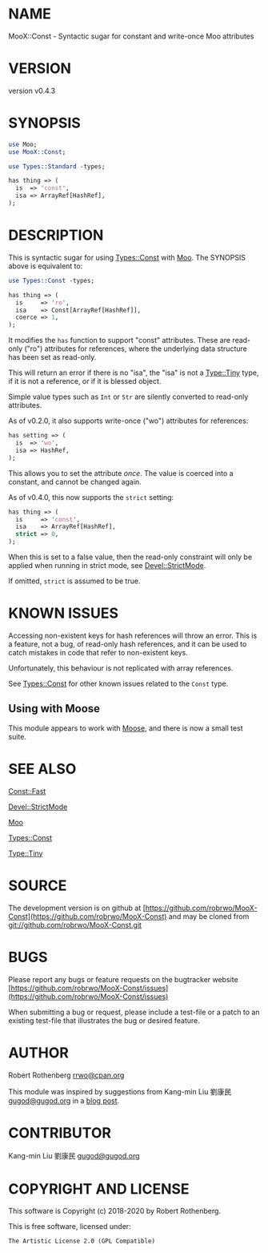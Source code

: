 # NAME

MooX::Const - Syntactic sugar for constant and write-once Moo attributes

# VERSION

version v0.4.3

# SYNOPSIS

```perl
use Moo;
use MooX::Const;

use Types::Standard -types;

has thing => (
  is  => 'const',
  isa => ArrayRef[HashRef],
);
```

# DESCRIPTION

This is syntactic sugar for using [Types::Const](https://metacpan.org/pod/Types::Const) with [Moo](https://metacpan.org/pod/Moo). The
SYNOPSIS above is equivalent to:

```perl
use Types::Const -types;

has thing => (
  is     => 'ro',
  isa    => Const[ArrayRef[HashRef]],
  coerce => 1,
);
```

It modifies the `has` function to support "const" attributes.  These
are read-only ("ro") attributes for references, where the underlying
data structure has been set as read-only.

This will return an error if there is no "isa", the "isa" is not a
[Type::Tiny](https://metacpan.org/pod/Type::Tiny) type, if it is not a reference, or if it is blessed
object.

Simple value types such as `Int` or `Str` are silently converted to
read-only attributes.

As of v0.2.0, it also supports write-once ("wo") attributes for
references:

```perl
has setting => (
  is  => 'wo',
  isa => HashRef,
);
```

This allows you to set the attribute _once_. The value is coerced
into a constant, and cannot be changed again.

As of v0.4.0, this now supports the `strict` setting:

```perl
has thing => (
  is     => 'const',
  isa    => ArrayRef[HashRef],
  strict => 0,
);
```

When this is set to a false value, then the read-only constraint will
only be applied when running in strict mode, see [Devel::StrictMode](https://metacpan.org/pod/Devel::StrictMode).

If omitted, `strict` is assumed to be true.

# KNOWN ISSUES

Accessing non-existent keys for hash references will throw an
error. This is a feature, not a bug, of read-only hash references, and
it can be used to catch mistakes in code that refer to non-existent
keys.

Unfortunately, this behaviour is not replicated with array references.

See [Types::Const](https://metacpan.org/pod/Types::Const) for other known issues related to the `Const`
type.

## Using with Moose

This module appears to work with [Moose](https://metacpan.org/pod/Moose), and there is now a small
test suite.

# SEE ALSO

[Const::Fast](https://metacpan.org/pod/Const::Fast)

[Devel::StrictMode](https://metacpan.org/pod/Devel::StrictMode)

[Moo](https://metacpan.org/pod/Moo)

[Types::Const](https://metacpan.org/pod/Types::Const)

[Type::Tiny](https://metacpan.org/pod/Type::Tiny)

# SOURCE

The development version is on github at [https://github.com/robrwo/MooX-Const](https://github.com/robrwo/MooX-Const)
and may be cloned from [git://github.com/robrwo/MooX-Const.git](git://github.com/robrwo/MooX-Const.git)

# BUGS

Please report any bugs or feature requests on the bugtracker website
[https://github.com/robrwo/MooX-Const/issues](https://github.com/robrwo/MooX-Const/issues)

When submitting a bug or request, please include a test-file or a
patch to an existing test-file that illustrates the bug or desired
feature.

# AUTHOR

Robert Rothenberg <rrwo@cpan.org>

This module was inspired by suggestions from Kang-min Liu 劉康民
<gugod@gugod.org> in a [blog post](http://blogs.perl.org/users/robert_rothenberg/2018/11/typeconst-released.html).

# CONTRIBUTOR

Kang-min Liu 劉康民 <gugod@gugod.org>

# COPYRIGHT AND LICENSE

This software is Copyright (c) 2018-2020 by Robert Rothenberg.

This is free software, licensed under:

```
The Artistic License 2.0 (GPL Compatible)
```
